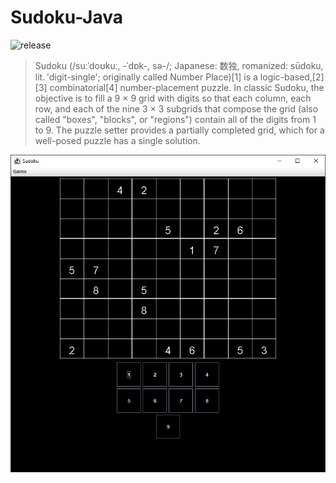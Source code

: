 # Sudoku-Java
 
![release](https://img.shields.io/gitlab/v/release/1.0.0?include_prereleases&style=social)
 
>Sudoku (/suːˈdoʊkuː, -ˈdɒk-, sə-/; Japanese: 数独, romanized: sūdoku, lit. 'digit-single'; originally called Number Place)[1] is a logic-based,[2][3] combinatorial[4] number-placement puzzle. In classic Sudoku, the objective is to fill a 9 × 9 grid with digits so that each column, each row, and each of the nine 3 × 3 subgrids that compose the grid (also called "boxes", "blocks", or "regions") contain all of the digits from 1 to 9. The puzzle setter provides a partially completed grid, which for a well-posed puzzle has a single solution. 

![sudoku_preview](https://github.com/DomePC/Sudoku-Java/blob/main/Capture.PNG)
